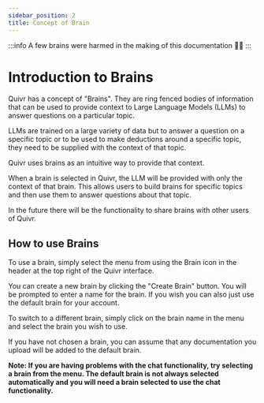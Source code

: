 ```yaml
---
sidebar_position: 2
title: Concept of Brain
---
```


:::info
A few brains were harmed in the making of this documentation 🤯😏
:::

# Introduction to Brains

Quivr has a concept of "Brains". They are ring fenced bodies of information that can be used to provide context to Large Language Models (LLMs) to answer questions on a particular topic.

LLMs are trained on a large variety of data but to answer a question on a specific topic or to be used to make deductions around a specific topic, they need to be supplied with the context of that topic.

Quivr uses brains as an intuitive way to provide that context.

When a brain is selected in Quivr, the LLM will be provided with only the context of that brain. This allows users to build brains for specific topics and then use them to answer questions about that topic.

In the future there will be the functionality to share brains with other users of Quivr.

## How to use Brains

To use a brain, simply select the menu from using the Brain icon in the header at the top right of the Quivr interface.

You can create a new brain by clicking the "Create Brain" button. You will be prompted to enter a name for the brain. If you wish you can also just use the default brain for your account.

To switch to a different brain, simply click on the brain name in the menu and select the brain you wish to use.

If you have not chosen a brain, you can assume that any documentation you upload will be added to the default brain.

**Note: If you are having problems with the chat functionality, try selecting a brain from the menu. The default brain is not always selected automatically and you will need a brain selected to use the chat functionality.**
